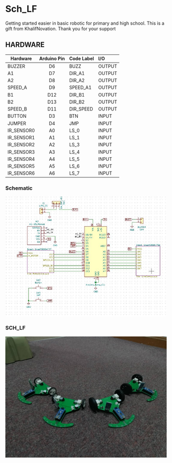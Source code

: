 # Sch_LF
Getting started easier in basic robotic for primary and high school. This is a gift from KhalifNovation. Thank you for your support

## HARDWARE

|Hardware|Arduino Pin |Code Label |I/O   |
|--------|:----------:|:---------|:----|
|BUZZER  |D6          |BUZZ       |OUTPUT|
|A1      |D7          |DIR_A1     |OUTPUT|
|A2      |D8          |DIR_A2     |OUTPUT|
|SPEED_A |D9          |SPEED_A1   |OUTPUT|
|B1      |D12         |DIR_B1     |OUTPUT|
|B2      |D13         |DIR_B2     |OUTPUT|
|SPEED_B |D11         |DIR_SPEED  |OUTPUT|
|BUTTON  |D3          |BTN        |INPUT|
|JUMPER  |D4          |JMP        |INPUT|
|IR_SENSOR0|A0          |LS_0        |INPUT|
|IR_SENSOR1|A1          |LS_1       |INPUT|
|IR_SENSOR2|A2          |LS_3       |INPUT|
|IR_SENSOR3|A3          |LS_4       |INPUT|
|IR_SENSOR4|A4          |LS_5       |INPUT|
|IR_SENSOR5|A5          |LS_6       |INPUT|
|IR_SENSOR6|A6          |LS_7       |INPUT|


### Schematic

![](images/Sch_LF_pinout.JPG)

### SCH_LF

![](images/SCH_LF_Robot.jpeg)
